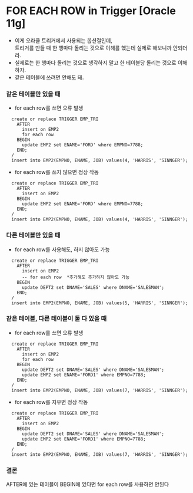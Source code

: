 # FOR EACH ROW in Trigger [Oracle 11g]
  - 이게 오라클 트리거에서 사용되는 옵션절인데,  
    트리거를 만들 때 한 행마다 돌리는 것으로 이해를 했는데 실제로 해보니까 안되더라.
  - 실제로는 한 행마다 돌리는 것으로 생각하지 말고 한 테이블당 돌리는 것으로 이해하자.
  - 같은 테이블에 쓰려면 안해도 돼.  

### 같은 테이블만 있을 때
  - for each row를 쓰면 오류 발생
```
  create or replace TRIGGER EMP_TRI
    AFTER
      insert on EMP2
      for each row
    BEGIN
      update EMP2 set ENAME='FORD' where EMPNO=7788;
    END;
  /
  insert into EMP2(EMPNO, ENAME, JOB) values(4, 'HARRIS', 'SINNGER');
```
  - for each row를 쓰지 않으면 정상 작동
```
  create or replace TRIGGER EMP_TRI
    AFTER
      insert on EMP2
    BEGIN
      update EMP2 set ENAME='FORD' where EMPNO=7788;
    END;
  /
  insert into EMP2(EMPNO, ENAME, JOB) values(4, 'HARRIS', 'SINNGER');
```

### 다른 테이블만 있을 때
  - for each row를 사용해도, 하지 않아도 가능
```
  create or replace TRIGGER EMP_TRI
    AFTER
      insert on EMP2
      -- for each row  *추가해도 추가하지 않아도 가능
    BEGIN
      update DEPT2 set DNAME='SALES' where DNAME='SALESMAN';
    END;
  /
  insert into EMP2(EMPNO, ENAME, JOB) values(5, 'HARRIS', 'SINNGER');
```

### 같은 테이블, 다른 테이블이 둘 다 있을 때
  - for each row를 쓰면 오류 발생
```
  create or replace TRIGGER EMP_TRI
    AFTER
      insert on EMP2
      for each row
    BEGIN
      update DEPT2 set DNAME='SALES' where DNAME='SALESMAN';
      update EMP2 set ENAME='FORD1' where EMPNO=7788;
    END;
  /
  insert into EMP2(EMPNO, ENAME, JOB) values(7, 'HARRIS', 'SINNGER');
```
  - for each row를 지우면 정상 작동
```
  create or replace TRIGGER EMP_TRI
    AFTER
      insert on EMP2
    BEGIN
      update DEPT2 set DNAME='SALES' where DNAME='SALESMAN';
      update EMP2 set ENAME='FORD1' where EMPNO=7788;
    END;
  /
  insert into EMP2(EMPNO, ENAME, JOB) values(7, 'HARRIS', 'SINNGER');
```

### 결론
AFTER에 있는 테이블이 BEGIN에 있다면 for each row를 사용하면 안된다